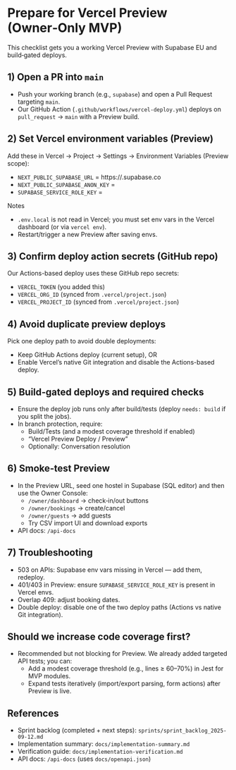 # Prepare for Vercel Preview (Owner‑Only MVP)

This checklist gets you a working Vercel Preview with Supabase EU and build‑gated deploys.

## 1) Open a PR into `main`
- Push your working branch (e.g., `supabase`) and open a Pull Request targeting `main`.
- Our GitHub Action (`.github/workflows/vercel-deploy.yml`) deploys on `pull_request` → `main` with a Preview build.

## 2) Set Vercel environment variables (Preview)
Add these in Vercel → Project → Settings → Environment Variables (Preview scope):
- `NEXT_PUBLIC_SUPABASE_URL` = https://<project-ref>.supabase.co
- `NEXT_PUBLIC_SUPABASE_ANON_KEY` = <anon-key>
- `SUPABASE_SERVICE_ROLE_KEY` = <service-role-key>

Notes
- `.env.local` is not read in Vercel; you must set env vars in the Vercel dashboard (or via `vercel env`).
- Restart/trigger a new Preview after saving envs.

## 3) Confirm deploy action secrets (GitHub repo)
Our Actions-based deploy uses these GitHub repo secrets:
- `VERCEL_TOKEN` (you added this)
- `VERCEL_ORG_ID` (synced from `.vercel/project.json`)
- `VERCEL_PROJECT_ID` (synced from `.vercel/project.json`)

## 4) Avoid duplicate preview deploys
Pick one deploy path to avoid double deployments:
- Keep GitHub Actions deploy (current setup), OR
- Enable Vercel’s native Git integration and disable the Actions-based deploy.

## 5) Build‑gated deploys and required checks
- Ensure the deploy job runs only after build/tests (deploy `needs: build` if you split the jobs).
- In branch protection, require:
  - Build/Tests (and a modest coverage threshold if enabled)
  - “Vercel Preview Deploy / Preview”
  - Optionally: Conversation resolution

## 6) Smoke‑test Preview
- In the Preview URL, seed one hostel in Supabase (SQL editor) and then use the Owner Console:
  - `/owner/dashboard` → check‑in/out buttons
  - `/owner/bookings` → create/cancel
  - `/owner/guests` → add guests
  - Try CSV import UI and download exports
- API docs: `/api-docs`

## 7) Troubleshooting
- 503 on APIs: Supabase env vars missing in Vercel — add them, redeploy.
- 401/403 in Preview: ensure `SUPABASE_SERVICE_ROLE_KEY` is present in Vercel envs.
- Overlap 409: adjust booking dates.
- Double deploy: disable one of the two deploy paths (Actions vs native Git integration).

## Should we increase code coverage first?
- Recommended but not blocking for Preview. We already added targeted API tests; you can:
  - Add a modest coverage threshold (e.g., lines ≥ 60–70%) in Jest for MVP modules.
  - Expand tests iteratively (import/export parsing, form actions) after Preview is live.

## References
- Sprint backlog (completed + next steps): `sprints/sprint_backlog_2025-09-12.md`
- Implementation summary: `docs/implementation-summary.md`
- Verification guide: `docs/implementation-verification.md`
- API docs: `/api-docs` (uses `docs/openapi.json`)
